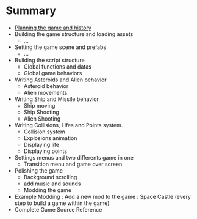 # Summary

* [Planning the game and history]()
* Building the game structure and loading assets
   * ...
* Setting the game scene and prefabs
   * ...
* Building the script structure
   * Global functions and datas
   * Global game behaviors
* Writing Asteroids and Alien behavior
   * Asteroid behavior
   * Alien movements
* Writing Ship and Missile behavior
   * Ship moving
   * Ship Shooting
   * Alien Shooting
* Writing Collisions, Lifes and Points system.
   * Collision system
   * Explosions animation
   * Displaying life
   * Displaying points
* Settings menus and two differents game in one
   * Transition menu and game over screen
* Polishing the game
   * Background scrolling
   * add music and sounds
   * Modding the game
* Example Modding : Add a new mod to the game : Space Castle (every step to build a game within the game)
* Complete Game Source Reference